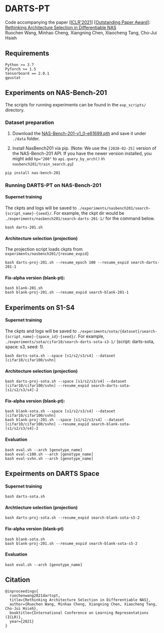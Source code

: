 # DARTS-PT
Code accompanying the paper
[[ICLR'2021](https://iclr.cc/)] [[Outstanding Paper Award](https://iclr-conf.medium.com/announcing-iclr-2021-outstanding-paper-awards-9ae0514734ab)]: [Rethinking Architecture Selection in Differentiable NAS](https://openreview.net/forum?id=PKubaeJkw3)<br/>
Ruochen Wang, Minhao Cheng, Xiangning Chen, Xiaocheng Tang, Cho-Jui Hsieh



## Requirements

```
Python >= 3.7
PyTorch >= 1.5
tensorboard == 2.0.1
gpustat
```

## Experiments on NAS-Bench-201

The scripts for running experiments can be found in the `exp_scripts/` directory.

### Dataset preparation
1. Download the [NAS-Bench-201-v1_0-e61699.pth](https://drive.google.com/file/d/1SKW0Cu0u8-gb18zDpaAGi0f74UdXeGKs/view) and save it under `./data` folder.

2. Install NasBench201 via pip. (Note: We use the `[2020-02-25]` version of the NAS-Bench-201 API. If you have the newer version installed, you might add `hp="200"` to `api.query_by_arch()` in `nasbench201/train_search.py`)
```
pip install nas-bench-201
```


### Running DARTS-PT on NAS-Bench-201

#### Supernet training
The ckpts and logs will be saved to `./experiments/nasbench201/search-{script_name}-{seed}/`. For example, the ckpt dir would be `./experiments/nasbench201/search-darts-201-1/` for the command below.
```
bash darts-201.sh
```

#### Architecture selection (projection)
The projection script loads ckpts from `experiments/nasbench201/{resume_expid}`
```
bash darts-proj-201.sh --resume_epoch 100 --resume_expid search-darts-201-1
```

#### Fix-alpha version (blank-pt):
```
bash blank-201.sh
bash blank-proj-201.sh --resume_expid search-blank-201-1
```


## Experiments on S1-S4

#### Supernet training
The ckpts and logs will be saved to `./experiments/sota/{dataset}/search-{script_name}-{space_id}-{seed}/`. For example, `./experiments/sota/cifar10/search-darts-sota-s3-1/` (script: darts-sota, space: s3, seed: 1).
```
bash darts-sota.sh --space [s1/s2/s3/s4] --dataset [cifar10/cifar100/svhn]
```

#### Architecture selection (projection)
```
bash darts-proj-sota.sh --space [s1/s2/s3/s4] --dataset [cifar10/cifar100/svhn] --resume_expid search-darts-sota-[s1/s2/s3/s4]-2
```

#### Fix-alpha version (blank-pt):
```
bash blank-sota.sh --space [s1/s2/s3/s4] --dataset [cifar10/cifar100/svhn]
bash blank-proj-201.sh --space [s1/s2/s3/s4] --dataset [cifar10/cifar100/svhn] --resume_expid search-blank-sota-[s1/s2/s3/s4]-2
```

#### Evaluation
```
bash eval.sh --arch [genotype_name]
bash eval-c100.sh --arch [genotype_name]
bash eval-svhn.sh --arch [genotype_name]
```


## Expeirments on DARTS Space

#### Supernet training
```
bash darts-sota.sh
```

#### Archtiecture selection (projection)
```
bash darts-proj-sota.sh --resume_expid search-blank-sota-s5-2
```

#### Fix-alpha version (blank-pt)
```
bash blank-sota.sh
bash blank-proj-201.sh --resume_expid search-blank-sota-s5-2
```

#### Evaluation
```
bash eval.sh --arch [genotype_name]
```


## Citation

```
@inproceedings{
  ruochenwang2021dartspt,
  title={Rethinking Architecture Selection in Differentiable NAS},
  author={Ruochen Wang, Minhao Cheng, Xiangning Chen, Xiaocheng Tang, Cho-Jui Hsieh},
  booktitle={International Conference on Learning Representations (ICLR)},
  year={2021}
}
```
